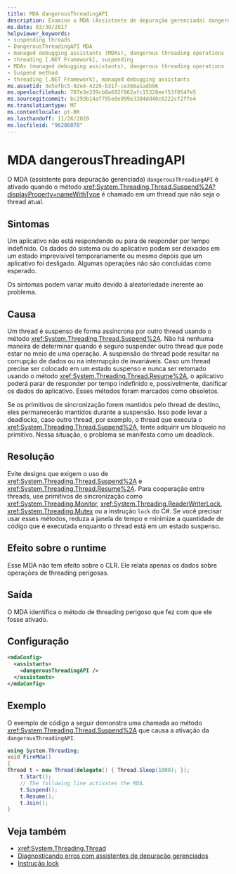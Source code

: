 ```yaml
---
title: MDA dangerousThreadingAPI
description: Examine o MDA (Assistente de depuração gerenciada) dangerousThreadingAPI, que é ativado quando thread. Suspend é chamado em um thread diferente do thread atual.
ms.date: 03/30/2017
helpviewer_keywords:
- suspending threads
- DangerousThreadingAPI MDA
- managed debugging assistants (MDAs), dangerous threading operations
- threading [.NET Framework], suspending
- MDAs (managed debugging assistants), dangerous threading operations
- Suspend method
- threading [.NET Framework], managed debugging assistants
ms.assetid: 3e5efbc5-92e4-4229-b31f-ce368a1adb96
ms.openlocfilehash: 707e3e339cb8a692f862afc15328eef53f0547e5
ms.sourcegitcommit: bc293b14af795e0e999e3304dd40c0222cf2ffe4
ms.translationtype: MT
ms.contentlocale: pt-BR
ms.lasthandoff: 11/26/2020
ms.locfileid: "96286078"
---
```

# <a name="dangerousthreadingapi-mda"></a>MDA dangerousThreadingAPI

O MDA (assistente para depuração gerenciada) `dangerousThreadingAPI` é ativado quando o método <xref:System.Threading.Thread.Suspend%2A?displayProperty=nameWithType> é chamado em um thread que não seja o thread atual.  
  
## <a name="symptoms"></a>Sintomas  

 Um aplicativo não está respondendo ou para de responder por tempo indefinido. Os dados do sistema ou do aplicativo podem ser deixados em um estado imprevisível temporariamente ou mesmo depois que um aplicativo foi desligado. Algumas operações não são concluídas como esperado.  
  
 Os sintomas podem variar muito devido à aleatoriedade inerente ao problema.  
  
## <a name="cause"></a>Causa  

 Um thread é suspenso de forma assíncrona por outro thread usando o método <xref:System.Threading.Thread.Suspend%2A>. Não há nenhuma maneira de determinar quando é seguro suspender outro thread que pode estar no meio de uma operação. A suspensão do thread pode resultar na corrupção de dados ou na interrupção de invariáveis. Caso um thread precise ser colocado em um estado suspenso e nunca ser retomado usando o método <xref:System.Threading.Thread.Resume%2A>, o aplicativo poderá parar de responder por tempo indefinido e, possivelmente, danificar os dados do aplicativo. Esses métodos foram marcados como obsoletos.  
  
 Se os primitivos de sincronização forem mantidos pelo thread de destino, eles permanecerão mantidos durante a suspensão. Isso pode levar a deadlocks, caso outro thread, por exemplo, o thread que executa o <xref:System.Threading.Thread.Suspend%2A>, tente adquirir um bloqueio no primitivo. Nessa situação, o problema se manifesta como um deadlock.  
  
## <a name="resolution"></a>Resolução  

 Evite designs que exigem o uso de <xref:System.Threading.Thread.Suspend%2A> e <xref:System.Threading.Thread.Resume%2A>. Para cooperação entre threads, use primitivos de sincronização como <xref:System.Threading.Monitor>, <xref:System.Threading.ReaderWriterLock>, <xref:System.Threading.Mutex> ou a instrução `lock` do C#. Se você precisar usar esses métodos, reduza a janela de tempo e minimize a quantidade de código que é executada enquanto o thread está em um estado suspenso.  
  
## <a name="effect-on-the-runtime"></a>Efeito sobre o runtime  

 Esse MDA não tem efeito sobre o CLR. Ele relata apenas os dados sobre operações de threading perigosas.  
  
## <a name="output"></a>Saída  

 O MDA identifica o método de threading perigoso que fez com que ele fosse ativado.  
  
## <a name="configuration"></a>Configuração  
  
```xml  
<mdaConfig>  
  <assistants>  
    <dangerousThreadingAPI />  
  </assistants>  
</mdaConfig>  
```  
  
## <a name="example"></a>Exemplo  

 O exemplo de código a seguir demonstra uma chamada ao método <xref:System.Threading.Thread.Suspend%2A> que causa a ativação da `dangerousThreadingAPI`.  
  
```csharp
using System.Threading;  
void FireMda()  
{  
Thread t = new Thread(delegate() { Thread.Sleep(1000); });  
    t.Start();  
    // The following line activates the MDA.  
    t.Suspend();
    t.Resume();  
    t.Join();  
}  
```  
  
## <a name="see-also"></a>Veja também

- <xref:System.Threading.Thread>
- [Diagnosticando erros com assistentes de depuração gerenciados](diagnosing-errors-with-managed-debugging-assistants.md)
- [Instrução lock](../../csharp/language-reference/keywords/lock-statement.md)
